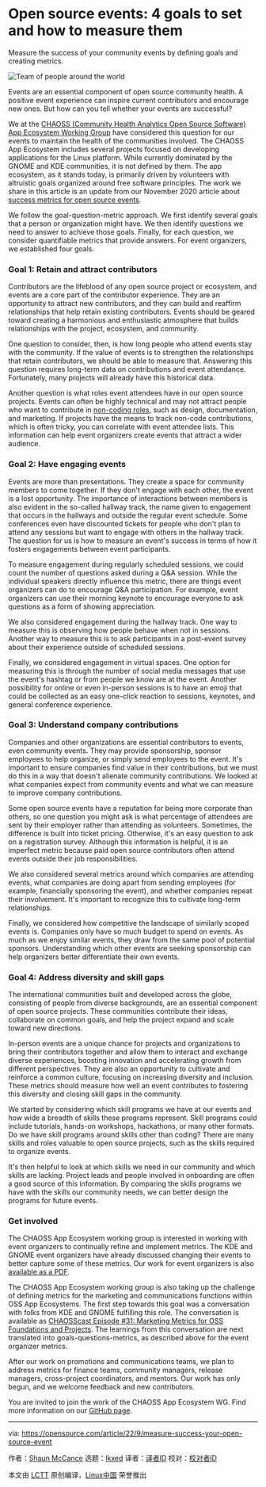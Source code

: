 [#]: subject: "Open source events: 4 goals to set and how to measure them"
[#]: via: "https://opensource.com/article/22/9/measure-success-your-open-source-event"
[#]: author: "Shaun McCance https://opensource.com/users/shaunm"
[#]: collector: "lkxed"
[#]: translator: " "
[#]: reviewer: " "
[#]: publisher: " "
[#]: url: " "

Open source events: 4 goals to set and how to measure them
======
Measure the success of your community events by defining goals and creating metrics.

![Team of people around the world][1]

Events are an essential component of open source community health. A positive event experience can inspire current contributors and encourage new ones. But how can you tell whether your events are successful?

We at the [CHAOSS (Community Health Analytics Open Source Software) App Ecosystem Working Group][2] have considered this question for our events to maintain the health of the communities involved. The CHAOSS App Ecosystem includes several projects focused on developing applications for the Linux platform. While currently dominated by the GNOME and KDE communities, it is not defined by them. The app ecosystem, as it stands today, is primarily driven by volunteers with altruistic goals organized around free software principles. The work we share in this article is an update from our November 2020 article about [success metrics for open source events][3].

We follow the goal-question-metric approach. We first identify several goals that a person or organization might have. We then identify questions we need to answer to achieve those goals. Finally, for each question, we consider quantifiable metrics that provide answers. For event organizers, we established four goals.

### Goal 1: Retain and attract contributors

Contributors are the lifeblood of any open source project or ecosystem, and events are a core part of the contributor experience. They are an opportunity to attract new contributors, and they can build and reaffirm relationships that help retain existing contributors. Events should be geared toward creating a harmonious and enthusiastic atmosphere that builds relationships with the project, ecosystem, and community.

One question to consider, then, is how long people who attend events stay with the community. If the value of events is to strengthen the relationships that retain contributors, we should be able to measure that. Answering this question requires long-term data on contributions and event attendance. Fortunately, many projects will already have this historical data.

Another question is what roles event attendees have in our open source projects. Events can often be highly technical and may not attract people who want to contribute in [non-coding roles][4], such as design, documentation, and marketing. If projects have the means to track non-code contributions, which is often tricky, you can correlate with event attendee lists. This information can help event organizers create events that attract a wider audience.

### Goal 2: Have engaging events

Events are more than presentations. They create a space for community members to come together. If they don't engage with each other, the event is a lost opportunity. The importance of interactions between members is also evident in the so-called hallway track, the name given to engagement that occurs in the hallways and outside the regular event schedule. Some conferences even have discounted tickets for people who don't plan to attend any sessions but want to engage with others in the hallway track. The question for us is how to measure an event's success in terms of how it fosters engagements between event participants.

To measure engagement during regularly scheduled sessions, we could count the number of questions asked during a Q&A session. While the individual speakers directly influence this metric, there are things event organizers can do to encourage Q&A participation. For example, event organizers can use their morning keynote to encourage everyone to ask questions as a form of showing appreciation.

We also considered engagement during the hallway track. One way to measure this is observing how people behave when not in sessions. Another way to measure this is to ask participants in a post-event survey about their experience outside of scheduled sessions.

Finally, we considered engagement in virtual spaces. One option for measuring this is through the number of social media messages that use the event's hashtag or from people we know are at the event. Another possibility for online or even in-person sessions is to have an emoji that could be collected as an easy one-click reaction to sessions, keynotes, and general conference experience.

### Goal 3: Understand company contributions

Companies and other organizations are essential contributors to events, even community events. They may provide sponsorship, sponsor employees to help organize, or simply send employees to the event. It's important to ensure companies find value in their contributions, but we must do this in a way that doesn't alienate community contributions. We looked at what companies expect from community events and what we can measure to improve company contributions.

Some open source events have a reputation for being more corporate than others, so one question you might ask is what percentage of attendees are sent by their employer rather than attending as volunteers. Sometimes, the difference is built into ticket pricing. Otherwise, it's an easy question to ask on a registration survey. Although this information is helpful, it is an imperfect metric because paid open source contributors often attend events outside their job responsibilities.

We also considered several metrics around which companies are attending events, what companies are doing apart from sending employees (for example, financially sponsoring the event), and whether companies repeat their involvement. It's important to recognize this to cultivate long-term relationships.

Finally, we considered how competitive the landscape of similarly scoped events is. Companies only have so much budget to spend on events. As much as we enjoy similar events, they draw from the same pool of potential sponsors. Understanding which other events are seeking sponsorship can help organizers better differentiate their own events.

### Goal 4: Address diversity and skill gaps

The international communities built and developed across the globe, consisting of people from diverse backgrounds, are an essential component of open source projects. These communities contribute their ideas, collaborate on common goals, and help the project expand and scale toward new directions.

In-person events are a unique chance for projects and organizations to bring their contributors together and allow them to interact and exchange diverse experiences, boosting innovation and accelerating growth from different perspectives. They are also an opportunity to cultivate and reinforce a common culture, focusing on increasing diversity and inclusion. These metrics should measure how well an event contributes to fostering this diversity and closing skill gaps in the community.

We started by considering which skill programs we have at our events and how wide a breadth of skills these programs represent. Skill programs could include tutorials, hands-on workshops, hackathons, or many other formats. Do we have skill programs around skills other than coding? There are many skills and roles valuable to open source projects, such as the skills required to organize events.

It's then helpful to look at which skills we need in our community and which skills are lacking. Project leads and people involved in onboarding are often a good source of this information. By comparing the skills programs we have with the skills our community needs, we can better design the programs for future events.

### Get involved

The CHAOSS App Ecosystem working group is interested in working with event organizers to continually refine and implement metrics. The KDE and GNOME event organizers have already discussed changing their events to better capture some of these metrics. Our work for event organizers is also [available as a PDF][7].

The CHAOSS App Ecosystem working group is also taking up the challenge of defining metrics for the marketing and communications functions within OSS App Ecosystems. The first step towards this goal was a conversation with folks from KDE and GNOME fulfilling this role. The conversation is available as [CHAOSScast Episode #31: Marketing Metrics for OSS Foundations and Projects][8]. The learnings from this conversation are next translated into goals-questions-metrics, as described above for the event organizer metrics.

After our work on promotions and communications teams, we plan to address metrics for finance teams, community managers, release managers, cross-project coordinators, and mentors. Our work has only begun, and we welcome feedback and new contributors.

You are invited to join the work of the CHAOSS App Ecosystem WG. Find more information on our [GitHub page][9].

--------------------------------------------------------------------------------

via: https://opensource.com/article/22/9/measure-success-your-open-source-event

作者：[Shaun McCance][a]
选题：[lkxed][b]
译者：[译者ID](https://github.com/译者ID)
校对：[校对者ID](https://github.com/校对者ID)

本文由 [LCTT](https://github.com/LCTT/TranslateProject) 原创编译，[Linux中国](https://linux.cn/) 荣誉推出

[a]: https://opensource.com/users/shaunm
[b]: https://github.com/lkxed
[1]: https://opensource.com/sites/default/files/lead-images/team_global_people_gis_location.png
[2]: https://github.com/chaoss/wg-app-ecosystem
[3]: https://opensource.com/article/20/11/chaoss-open-source-events
[4]: https://opensource.com/article/22/8/non-code-contribution-powers-open-source
[5]: https://opensource.com/article/22/6/attract-contributors-open-source-project
[6]: https://opensource.com/article/19/4/ways-support-sustain-open-source
[7]: https://github.com/chaoss/wg-app-ecosystem/blob/main/Metrics%20for%20OSS%20Event%20Organizers%20-%20CHAOSS%20App%20Ecosystem%20(Oct%202021).pdf
[8]: https://podcast.chaoss.community/31
[9]: https://github.com/chaoss/wg-app-ecosystem
